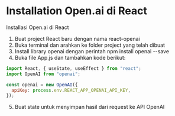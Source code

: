 # Installation Open.ai di React

Installasi Open.ai di React
1. Buat project React baru dengan nama react-openai
2. Buka terminal dan arahkan ke folder project yang telah dibuat
3. Install library openai dengan perintah npm install openai --save
4. Buka file App.js dan tambahkan kode berikut:
``` jsx
import React, { useState, useEffect } from "react";
import OpenAI from "openai";

const openai = new OpenAI({
  apiKey: process.env.REACT_APP_OPENAI_API_KEY,
});
```
5. Buat state untuk menyimpan hasil dari request ke API OpenAI
